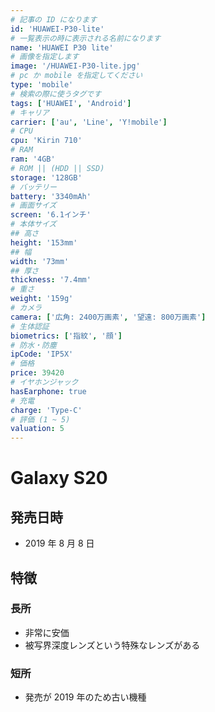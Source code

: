 ```yaml
---
# 記事の ID になります
id: 'HUAWEI-P30-lite'
# 一覧表示の時に表示される名前になります
name: 'HUAWEI P30 lite'
# 画像を指定します
image: '/HUAWEI-P30-lite.jpg'
# pc か mobile を指定してください
type: 'mobile'
# 検索の際に使うタグです
tags: ['HUAWEI', 'Android']
# キャリア
carrier: ['au', 'Line', 'Y!mobile']
# CPU
cpu: 'Kirin 710'
# RAM
ram: '4GB'
# ROM || (HDD || SSD)
storage: '128GB'
# バッテリー
battery: '3340mAh'
# 画面サイズ
screen: '6.1インチ'
# 本体サイズ
## 高さ
height: '153mm'
## 幅
width: '73mm'
## 厚さ
thickness: '7.4mm'
# 重さ
weight: '159g'
# カメラ
camera: ['広角: 2400万画素', '望遠: 800万画素']
# 生体認証
biometrics: ['指紋', '顔']
# 防水・防塵
ipCode: 'IP5X'
# 価格
price: 39420
# イヤホンジャック
hasEarphone: true
# 充電
charge: 'Type-C'
# 評価 (1 ~ 5)
valuation: 5
---
```


# Galaxy S20

## 発売日時

- 2019 年 8 月 8 日

## 特徴

### 長所

- 非常に安価
- 被写界深度レンズという特殊なレンズがある

### 短所

- 発売が 2019 年のため古い機種
